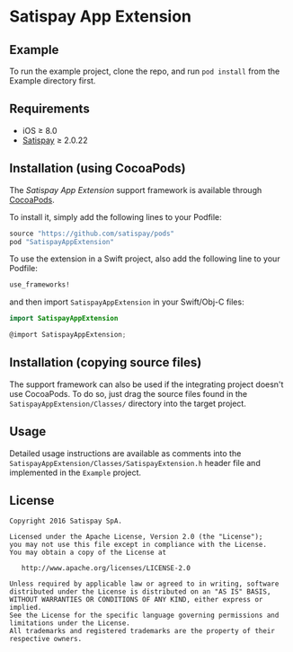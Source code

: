 # Satispay App Extension

## Example

To run the example project, clone the repo, and run `pod install` from the Example directory first.

## Requirements

- iOS ≥ 8.0
- [Satispay](https://itunes.apple.com/it/app/satispay/id790287076?mt=8) ≥ 2.0.22

## Installation (using CocoaPods)

The *Satispay App Extension* support framework is available through [CocoaPods](http://cocoapods.org).

To install
it, simply add the following lines to your Podfile:

```ruby
source "https://github.com/satispay/pods"
pod "SatispayAppExtension"
```

To use the extension in a Swift project, also add the following line to your Podfile:

```ruby
use_frameworks!
```

and then import `SatispayAppExtension` in your Swift/Obj-C files:

```swift
import SatispayAppExtension
```

```objectivec
@import SatispayAppExtension;
```

## Installation (copying source files)

The support framework can also be used if the integrating project doesn't use CocoaPods.
To do so, just drag the source files found in the `SatispayAppExtension/Classes/` directory into the target project.

## Usage

Detailed usage instructions are available as comments into the `SatispayAppExtension/Classes/SatispayExtension.h` header file and implemented in the `Example` project.

## License

    Copyright 2016 Satispay SpA.

    Licensed under the Apache License, Version 2.0 (the "License");
    you may not use this file except in compliance with the License.
    You may obtain a copy of the License at

       http://www.apache.org/licenses/LICENSE-2.0

    Unless required by applicable law or agreed to in writing, software
    distributed under the License is distributed on an "AS IS" BASIS,
    WITHOUT WARRANTIES OR CONDITIONS OF ANY KIND, either express or implied.
    See the License for the specific language governing permissions and
    limitations under the License.
    All trademarks and registered trademarks are the property of their respective owners.
